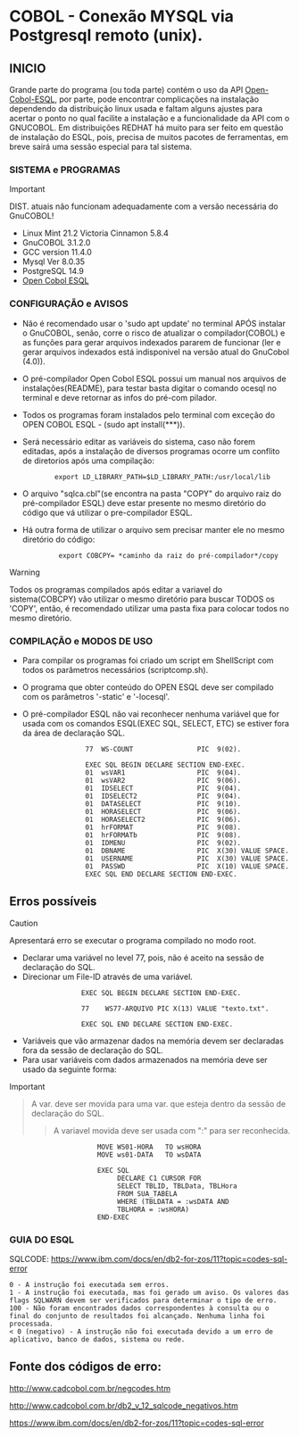 # COBOL - Conexão MYSQL via Postgresql remoto (unix).

## INICIO

   Grande parte do programa (ou toda parte) contém o uso da API [Open-Cobol-ESQL](https://github.com/opensourcecobol/Open-COBOL-ESQL), por parte, pode encontrar complicações na instalação
   dependendo da distribuição linux usada e faltam alguns ajustes para acertar o ponto no qual facilite a instalação e a funcionalidade da API com o GNUCOBOL.
   Em distribuições REDHAT há muito para ser feito em questão de instalação do ESQL, pois, precisa de muitos pacotes de ferramentas, em breve sairá uma sessão especial para tal sistema.


### SISTEMA e PROGRAMAS
    
 
 > [!IMPORTANT]
 > DIST. atuais não funcionam adequadamente com a versão necessária do GnuCOBOL!

   + Linux Mint 21.2 Victoria Cinnamon 5.8.4     
   + GnuCOBOL 3.1.2.0
   + GCC version 11.4.0
   + Mysql  Ver 8.0.35
   + PostgreSQL 14.9    
   + [Open Cobol ESQL](https://github.com/opensourcecobol/Open-COBOL-ESQL)



### CONFIGURAÇÃO e AVISOS

 -  Não é recomendado usar o 'sudo apt update' no terminal APÓS instalar o GnuCOBOL, senão, corre o risco de atualizar o compilador(COBOL) e as funções para gerar arquivos indexados
    pararem de funcionar (ler e gerar arquivos indexados está indisponivel na versão atual do GnuCobol (4.0)).    
 -  O pré-compilador Open Cobol ESQL possui um manual nos arquivos de instalações(README), para testar basta digitar o comando ocesql no terminal e deve retornar as infos do pré-com
    pilador.  
 -  Todos os programas foram instalados pelo terminal com exceção do OPEN COBOL ESQL - (sudo apt install(***)).

 -  Será necessário editar as variáveis do sistema, caso não forem editadas, após a instalação de diversos programas ocorre um conflito de diretorios após uma compilação:

                                                                      
                export LD_LIBRARY_PATH=$LD_LIBRARY_PATH:/usr/local/lib
               

    
 -  O arquivo "sqlca.cbl"(se encontra na pasta "COPY" do arquivo raiz do pré-compilador ESQL) deve estar presente no mesmo diretório do código que vá utilizar o pre-compilador ESQL.
 -  Há outra forma de utilizar o arquivo sem precisar manter ele no mesmo diretório do código:

                 export COBCPY= *caminho da raiz do pré-compilador*/copy
    
> [!WARNING]
> Todos os programas compilados após editar a variavel do sistema(COBCPY) vão utilizar 
o mesmo diretório para buscar TODOS os 'COPY', então, é recomendado utilizar uma pasta
fixa para colocar todos no mesmo diretório.




### COMPILAÇÃO e MODOS DE USO

 -  Para compilar os programas foi criado um script em ShellScript com todos os parâmetros necessários (scriptcomp.sh).
 -  O programa que obter conteúdo do OPEN ESQL deve ser compilado com os parâmetros '-static' e '-locesql'.

 -  O pré-compilador ESQL não vai reconhecer nenhuma variável que for usada com os comandos ESQL(EXEC SQL, SELECT, ETC) se estiver fora da área de declaração SQL.  
```COBOL                                                                                               
                   77  WS-COUNT                PIC  9(02).                              
                    
                   EXEC SQL BEGIN DECLARE SECTION END-EXEC.                                        
                   01  wsVAR1                  PIC  9(04).                      
                   01  wsVAR2                  PIC  9(06).                        
                   01  IDSELECT                PIC  9(04).                         
                   01  IDSELECT2               PIC  9(04).                                                        
                   01  DATASELECT              PIC  9(10).                          
                   01  HORASELECT              PIC  9(06).                       
                   01  HORASELECT2             PIC  9(06).                         
                   01  hrFORMAT                PIC  9(08).
                   01  hrFORMATb               PIC  9(08).                        
                   01  IDMENU                  PIC  9(02).                                                      
                   01  DBNAME                  PIC  X(30) VALUE SPACE.                                                                        
                   01  USERNAME                PIC  X(30) VALUE SPACE.                       
                   01  PASSWD                  PIC  X(10) VALUE SPACE.                                                        
                   EXEC SQL END DECLARE SECTION END-EXEC.
```

## Erros possíveis  

> [!CAUTION]
> Apresentará erro se executar o programa compilado no modo root.        
- Declarar uma variável no level 77, pois, não é aceito na sessão de declaração do SQL.                       
- Direcionar um File-ID através de uma variável.

```COBOL
                  EXEC SQL BEGIN DECLARE SECTION END-EXEC.

                  77    WS77-ARQUIVO PIC X(13) VALUE "texto.txt".

                  EXEC SQL END DECLARE SECTION END-EXEC.
```     
- Variáveis que vão armazenar dados na memória devem ser declaradas 
                            fora da sessão de declaração do SQL.                   
- Para usar variáveis com dados armazenados na memória deve ser usado da seguinte forma:
> [!IMPORTANT]
>> A var. deve ser movida para uma var. que esteja dentro da sessão de declaração do SQL.
>>> A variavel movida deve ser usada com ":" para ser reconhecida.
 
  
```COBOL                                                                      
                      MOVE WS01-HORA   TO wsHORA                                                    
                      MOVE ws01-DATA   TO wsDATA             
                                                                                   
                      EXEC SQL                                               
                           DECLARE C1 CURSOR FOR
                           SELECT TBLID, TBLData, TBLHora                           
                           FROM SUA_TABELA
                           WHERE (TBLDATA = :wsDATA AND   
                           TBLHORA = :wsHORA)           
                      END-EXEC                                           
```



### GUIA DO ESQL

  SQLCODE: https://www.ibm.com/docs/en/db2-for-zos/11?topic=codes-sql-error
  

    0 - A instrução foi executada sem erros.
    1 - A instrução foi executada, mas foi gerado um aviso. Os valores das flags SQLWARN devem ser verificados para determinar o tipo de erro.
    100 - Não foram encontrados dados correspondentes à consulta ou o final do conjunto de resultados foi alcançado. Nenhuma linha foi processada.
    < 0 (negativo) - A instrução não foi executada devido a um erro de aplicativo, banco de dados, sistema ou rede.

## Fonte dos códigos de erro: 
http://www.cadcobol.com.br/negcodes.htm   

http://www.cadcobol.com.br/db2_v_12_sqlcode_negativos.htm 

https://www.ibm.com/docs/en/db2-for-zos/11?topic=codes-sql-error
    
